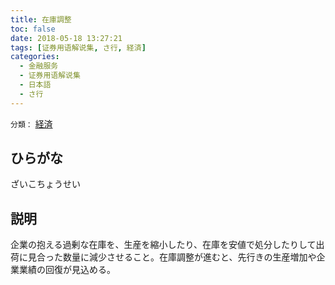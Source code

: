 ```yaml
---
title: 在庫調整
toc: false
date: 2018-05-18 13:27:21
tags: [证券用语解说集, さ行, 経済]
categories:
  - 金融服务
  - 证券用语解说集
  - 日本語
  - さ行
---
```


`分類：` [経済](/tags/経済/)

## ひらがな

ざいこちょうせい

## 説明

企業の抱える過剰な在庫を、生産を縮小したり、在庫を安値で処分したりして出荷に見合った数量に減少させること。在庫調整が進むと、先行きの生産増加や企業業績の回復が見込める。
